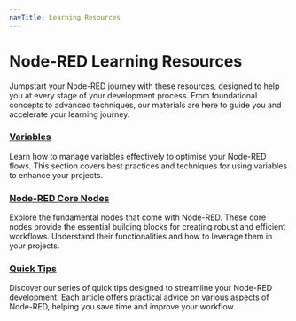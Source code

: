 ```yaml
---
navTitle: Learning Resources
---
```

# Node-RED Learning Resources

Jumpstart your Node-RED journey with these resources, designed to help you at every stage of your development process. From foundational concepts to advanced techniques, our materials are here to guide you and accelerate your learning journey.

### [Variables](/node-red/learning-resources/variables/)
Learn how to manage variables effectively to optimise your Node-RED flows. This section covers best practices and techniques for using variables to enhance your projects.

### [Node-RED Core Nodes](/node-red/learning-resources/core-nodes/)
Explore the fundamental nodes that come with Node-RED. These core nodes provide the essential building blocks for creating robust and efficient workflows. Understand their functionalities and how to leverage them in your projects.

### [Quick Tips](/node-red/learning-resources/quick-tips)
Discover our series of quick tips designed to streamline your Node-RED development. Each article offers practical advice on various aspects of Node-RED, helping you save time and improve your workflow.


